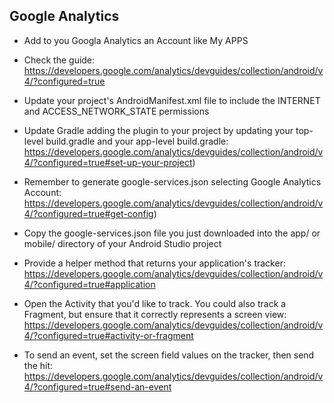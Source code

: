 Google Analytics
-----------------

 - Add to you Googla Analytics an Account like My APPS
 
 - Check the guide:  
 https://developers.google.com/analytics/devguides/collection/android/v4/?configured=true
 
 - Update your project's AndroidManifest.xml file to include the INTERNET and ACCESS_NETWORK_STATE permissions  
 
 - Update Gradle adding the plugin to your project by updating your top-level build.gradle and your app-level build.gradle:  
 https://developers.google.com/analytics/devguides/collection/android/v4/?configured=true#set-up-your-project)
 
 - Remember to generate google-services.json selecting Google Analytics Account:  
 https://developers.google.com/analytics/devguides/collection/android/v4/?configured=true#get-config)
 
 - Copy the google-services.json file you just downloaded into the app/ or mobile/ directory of your Android Studio project
 
 - Provide a helper method that returns your application's tracker:  
 https://developers.google.com/analytics/devguides/collection/android/v4/?configured=true#application
 
 - Open the Activity that you'd like to track. You could also track a Fragment, but ensure that it correctly represents a screen view:  
 https://developers.google.com/analytics/devguides/collection/android/v4/?configured=true#activity-or-fragment
 
 - To send an event, set the screen field values on the tracker, then send the hit:  
 https://developers.google.com/analytics/devguides/collection/android/v4/?configured=true#send-an-event